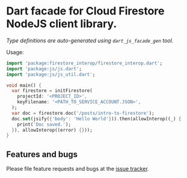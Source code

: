 # Dart facade for Cloud Firestore NodeJS client library.

_Type definitions are auto-generated using `dart_js_facade_gen` tool._

Usage:

```dart
import 'package:firestore_interop/firestore_interop.dart';
import 'package:js/js.dart';
import 'package:js/js_util.dart';

void main() {
  var firestore = initFirestore(
    projectId: '<PROJECT_ID>',
    keyFilename: '<PATH_TO_SERVICE_ACCOUNT.JSON>',
  );
  var doc = firestore.doc('/posts/intro-to-firestore');
  doc.set(jsify({'body': 'Hello World'})).then(allowInterop((_) {
    print('Doc saved.');
  }), allowInterop((error) {}));
}
```

## Features and bugs

Please file feature requests and bugs at the [issue tracker][tracker].

[tracker]: https://github.com/pulyaevskiy/firestore-interop/issues/new
